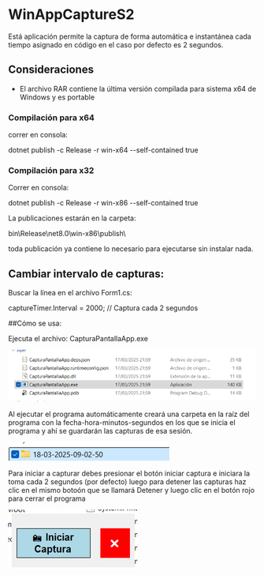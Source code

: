 # WinAppCaptureS2

Está aplicación permite la captura de forma automática e instantánea cada tiempo asignado en código en el caso por defecto es 2 segundos.

## Consideraciones

* El archivo RAR contiene la última versión compilada para sistema x64 de Windows y es portable

### Compilación para x64

correr en consola:

dotnet publish -c Release -r win-x64 --self-contained true

### Compilación para x32
Correr en consola:

dotnet publish -c Release -r win-x86 --self-contained true

La publicaciones estarán en la carpeta:

bin\Release\net8.0\win-x86\publish\

toda publicación ya contiene lo necesario para ejecutarse sin instalar nada.


## Cambiar intervalo de capturas:

Buscar la línea en el archivo Form1.cs:

captureTimer.Interval = 2000; // Captura cada 2 segundos

##Cómo se usa:

Ejecuta el archivo: CapturaPantallaApp.exe

![cargar App](/img/1.png)

Al ejecutar el programa automáticamente creará una carpeta en la raíz del programa con la fecha-hora-minutos-segundos en los que se inicia el programa y ahí se guardarán las capturas de esa sesión.

![cargar App](/img/3.png)

Para iniciar a capturar debes presionar el botón iniciar captura e iniciara la toma cada 2 segundos (por defecto) luego para detener las capturas haz clic en el mismo botoón que se llamará Detener y luego clic en el botón rojo para cerrar el programa

![cargar App](/img/2.png)